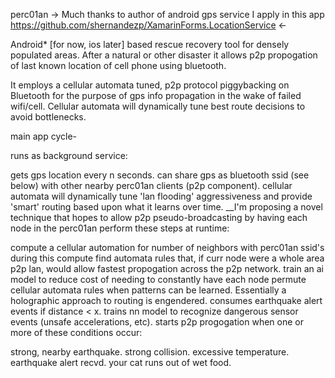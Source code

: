 perc01an
-> Much thanks to author of android gps service I apply in this app https://github.com/shernandezp/XamarinForms.LocationService <-

Android* [for now, ios later] based rescue recovery tool for densely populated areas. After a natural or other disaster it allows p2p propogation of last known location of cell phone using bluetooth.

It employs a cellular automata tuned, p2p protocol piggybacking on Bluetooth for the purpose of gps info propagation in the wake of failed wifi/cell. Cellular automata will dynamically tune best route decisions to avoid bottlenecks.

main app cycle-

runs as background service:

gets gps location every n seconds.
can share gps as bluetooth ssid (see below) with other nearby perc01an clients (p2p component).
cellular automata will dynamically tune 'lan flooding' aggressiveness and provide 'smart' routing based upon what it learns over time.
__I'm proposing a novel technique that hopes to allow p2p pseudo-broadcasting by having each node in the perc01an perform these steps at runtime:

compute a cellular automation for number of neighbors with perc01an ssid's
during this compute find automata rules that, if curr node were a whole area p2p lan, would allow fastest propogation across the p2p network.
train an ai model to reduce cost of needing to constantly have each node permute cellular automata rules when patterns can be learned. Essentially a holographic approach to routing is engendered.
consumes earthquake alert events if distance < x.
trains nn model to recognize dangerous sensor events (unsafe accelerations, etc).
starts p2p progogation when one or more of these conditions occur:

strong, nearby earthquake.
strong collision.
excessive temperature.
earthquake alert recvd.
your cat runs out of wet food.